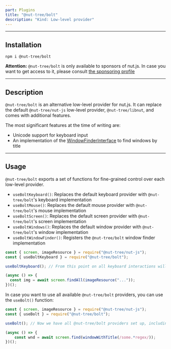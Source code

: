 ```yaml
---
part: Plugins
title: "@nut-tree/bolt"
description: "Kind: Low-level provider"
---
```


---

## Installation

```shell
npm i @nut-tree/bolt
```

**Attention:** `@nut-tree/bolt` is only available to sponsors of nut.js.
In case you want to get access to it, please consult [the sponsoring profile](https://github.com/sponsors/s1hofmann)

---

## Description

`@nut-tree/bolt` is an alternative low-level provider for nut.js.
It can replace the default `@nut-tree/nut-js` low-level provider, `@nut-tree/libnut`, and comes with additional features.

The most significant features at the time of writing are:

- Unicode support for keyboard input
- An implementation of the [WindowFinderInterface](https://nut-tree.github.io/apidoc/interfaces/provider_window_finder_interface.WindowFinderInterface.html) to find windows by title

--- 

## Usage

`@nut-tree/bolt` exports a set of functions for fine-grained control over each low-level provider.

- `useBoltKeyboard()`: Replaces the default keyboard provider with `@nut-tree/bolt`'s keyboard implementation
- `useBoltMouse()`: Replaces the default mouse provider with `@nut-tree/bolt`'s mouse implementation
- `useBoltScreen()`: Replaces the default screen provider with `@nut-tree/bolt`'s screen implementation
- `useBoltWindows()`: Replaces the default window provider with `@nut-tree/bolt`'s window implementation
- `useBoltWindowFinder()`: Registers the `@nut-tree/bolt` window finder implementation

```js
const { screen, imageResource } = require("@nut-tree/nut-js");
const { useBoltKeyboard } = require("@nut-tree/bolt");

useBoltKeyboard(); // From this point on all keyboard interactions will be handled by @nut-tree/bolt

(async () => {
  const img = await screen.findAll(imageResource("..."));
})();
```

In case you want to use all available `@nut-tree/bolt` providers, you can use the `useBolt()` function:

```js
const { screen, imageResource } = require("@nut-tree/nut-js");
const { useBolt } = require("@nut-tree/bolt");

useBolt(); // Now we have all @nut-tree/bolt providers set up, including the window finder

(async () => {
    const wnd = await screen.find(windowWithTitle(/some.*regex/));
})();
```
